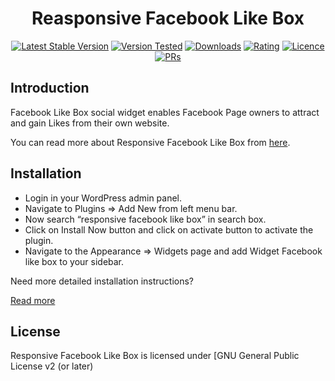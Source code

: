 <h1 align="center">Reasponsive Facebook Like Box</h1>

<p align="center"><a href="https://wordpress.org/plugins/responsive-facebook-like-box/"><img src="https://img.shields.io/wordpress/plugin/v/responsive-facebook-like-box.svg" alt="Latest Stable Version"></a> <a href="https://wordpress.org/plugins/responsive-facebook-like-box/"><img src="https://img.shields.io/wordpress/v/responsive-facebook-like-box.svg" alt="Version Tested"></a> <a href="https://wordpress.org/plugins/responsive-facebook-like-box/"><img src="https://img.shields.io/wordpress/plugin/dt/responsive-facebook-like-box.svg" alt="Downloads"></a> <a href="https://wordpress.org/plugins/responsive-facebook-like-box/"><img src="https://img.shields.io/wordpress/plugin/r/responsive-facebook-like-box.svg" alt="Rating"></a> <a href="https://wordpress.org/plugins/responsive-facebook-like-box/"><img src="https://img.shields.io/aur/license/yaourt.svg" alt="Licence"></a> <a href="#"><img src="https://img.shields.io/badge/PRs-welcome-brightgreen.svg?style=flat-square" alt="PRs"></a></p>

## Introduction

Facebook Like Box social widget enables Facebook Page owners to attract and gain Likes from their own website.

You can read more about Responsive Facebook Like Box from [here](https://www.freewebmentor.com/2013/10/facebook-like-box-wordpress.html).

## Installation

* Login in your WordPress admin panel.
* Navigate to Plugins => Add New from left menu bar.
* Now search “responsive facebook like box” in search box.
* Click on Install Now button and click on activate button to activate the plugin.
* Navigate to the Appearance => Widgets page and add Widget Facebook like box to your sidebar.

Need more detailed installation instructions?

[Read more](https://www.freewebmentor.com/2013/10/facebook-like-box-wordpress.html)

## License

Responsive Facebook Like Box is licensed under [GNU General Public License v2 (or later)
